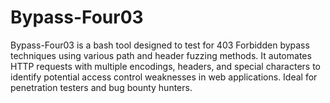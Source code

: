 # Bypass-Four03
Bypass-Four03 is a bash tool designed to test for 403 Forbidden bypass techniques using various path and header fuzzing methods. It automates HTTP requests with multiple encodings, headers, and special characters to identify potential access control weaknesses in web applications. Ideal for penetration testers and bug bounty hunters.
